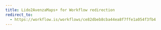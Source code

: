 ```yaml
---
title: Lido2AvenzaMaps+ for Workflow redirection
redirect_to:
  - https://workflow.is/workflows/ce82dbeb8cba44ea8f7ffe1a054f3fb4
---
```

